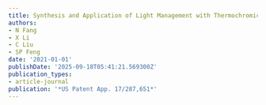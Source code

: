 ```yaml
---
title: Synthesis and Application of Light Management with Thermochromic Hydrogel Microparticles
authors:
- N Fang
- X Li
- C Liu
- SP Feng
date: '2021-01-01'
publishDate: '2025-09-18T05:41:21.569300Z'
publication_types:
- article-journal
publication: '*US Patent App. 17/287,651*'
---
```


